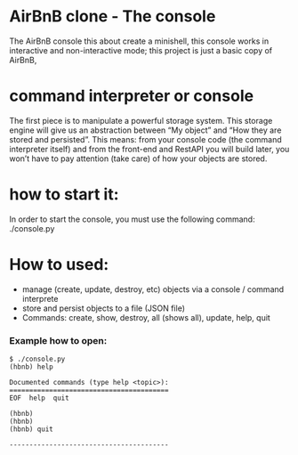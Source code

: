 # AirBnB clone - The console


The AirBnB console this about create a minishell, this console works in interactive and non-interactive mode; this project is just a basic copy of AirBnB, 

# command interpreter or console
The first piece is to manipulate a powerful storage system. This storage engine will give us an abstraction between “My object” and “How they are stored and persisted”. This means: from your console code (the command interpreter itself) and from the front-end and RestAPI you will build later, you won’t have to pay attention (take care) of how your objects are stored.
#  how to start it:
In order to start the console, you must use the following command: ./console.py

# How to used:
- manage (create, update, destroy, etc) objects via a console / command interprete
- store and persist objects to a file (JSON file)
- Commands: create, show, destroy, all (shows all), update, help, quit

### Example how to open:
```
$ ./console.py
(hbnb) help

Documented commands (type help <topic>):
========================================
EOF  help  quit

(hbnb) 
(hbnb) 
(hbnb) quit

----------------------------------------
